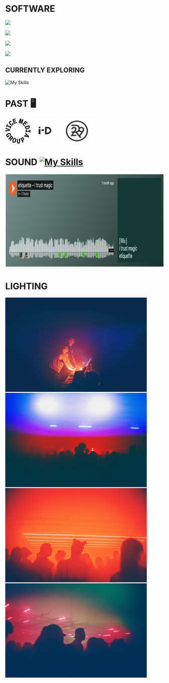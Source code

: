 
# SOFTWARE


![](https://skillicons.dev/icons?i=react,ts,js,html,css,sass)

![](https://skillicons.dev/icons?i=express,nodejs,graphql,mysql,firebase)

![](https://skillicons.dev/icons?i=jest,vercel,heroku,docker,netlify)

![](https://skillicons.dev/icons?i=postman,postgres,git,github,figma)

## CURRENTLY EXPLORING

![My Skills](https://skillicons.dev/icons?i=flutter,dart,) 

# PAST 🖥 
[<img src="https://github.com/tarynblakemiller/tarynblakemiller/blob/master/download.png" alt="vice" height ="80" width="80" />](https://www.vicemediagroup.com/)    [<img src="https://github.com/tarynblakemiller/tarynblakemiller/blob/master/i-dvice.jpeg" alt="i-d" height ="80" width="80" />](https://i-d.co/)  [<img src="https://github.com/tarynblakemiller/tarynblakemiller/blob/master/Color-Refinery29-Logo.jpg" alt="refinery" height ="80" width="120" />](https://www.refinery29.com/en-us)





# SOUND [![My Skills](https://skillicons.dev/icons?i=ableton)](https://skillicons.dev)


[<img src="https://github.com/tarynblakemiller/tarynblakemiller/blob/master/soundcloud_mix.png" height="300" width="2482" />](https://soundcloud.com/a2zradio/etiquette-i-trust-magic)


# LIGHTING

<img src="https://github.com/tarynblakemiller/tarynblakemiller/blob/master/IMG_7937.JPG" height="300" width="450" /><img src="https://github.com/tarynblakemiller/tarynblakemiller/blob/master/sustain1.jpeg" height="300" width="450" /><img src="https://github.com/tarynblakemiller/tarynblakemiller/blob/master/sustain2.jpeg" height="300" width="450" /><img src="https://github.com/tarynblakemiller/tarynblakemiller/blob/master/IMG_7939.JPG" height="300" width="450" />
